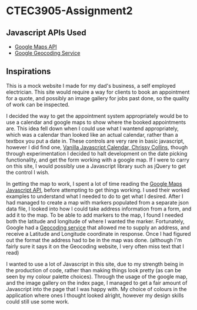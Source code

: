CTEC3905-Assignment2
=====

Javascript APIs Used
-----
- [Google Maps API][1]
- [Google Geocoding Service][2]

Inspirations
-----
This is a mock website I made for my dad's business, a self employed electrician. This site would require a way for clients to book an appointment for a quote, and possibly an image gallery for jobs past done, so the quality of work can be inspected.

I decided the way to get the appointment system appropriately would be to use a calendar and google maps to show where the booked appointments are. This idea fell down when I could use what I wantend appropriately, which was a calendar than looked like an actual calendar, rather than a textbox you put a date in. These controls are very rare in basic javascript, however I did find one, [Vanilla Javascript Calendar, Chrissy Collins][3], though through experimentation I decided to halt development on the date picking functionality, and get the form working with a google map. If I were to carry on this site, I would possibly use a Javascript library such as jQuery to get the control I wish.

In getting the map to work, I spent a lot of time reading the [Google Maps Javascript API][1], before attempting to get things working. I used their worked examples to understand what I needed to do to get what I desired. After I had managed to create a map with markers populated from a separate json data file, I looked into how I could take address information from a form, and add it to the map. To be able to add markers to the map, I found I needed both the latitude and longitude of where I wanted the marker. Fortunately, Google had a [Geocoding service][2] that allowed me to supply an address, and receive a Latitude and Longitude coordinate in response. Once I had figured out the format the address had to be in the map was done. (although I'm fairly sure it says it on the Geocoding website, I very often miss text that I read)

I wanted to use a lot of Javascript in this site, due to my strength being in the production of code, rather than making things look pretty (as can be seen by my colour palette choices). Through the usage of the google map, and the image gallery on the index page, I managed to get a fair amount of Javascript into the page that I was happy with.
My choice of colours in the application where ones I thought looked alright, however my design skills could still use some work.

[1]:https://developers.google.com/maps/documentation/javascript/
[2]:https://developers.google.com/maps/documentation/geocoding/intro
[3]:https://github.com/chrisssycollins/vanilla-calendar
